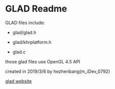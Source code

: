 # GLAD Readme
GLAD files include:

- glad/glad.h

- glad/khrplatform.h

- glad.c

those glad files use OpenGL 4.5 API

created in 2019/3/6 by hezhenbang(m\_iDev\_0792)

[glad website](https://glad.dav1d.de)